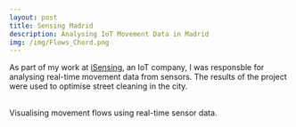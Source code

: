 ```yaml
---
layout: post
title: Sensing Madrid
description: Analysing IoT Movement Data in Madrid
img: /img/Flows_Chord.png
---
```

As part of my work at <a href="http://isensing.co.uk/portfolios/chamberi-district-city-of-madrid/">iSensing</a>, an IoT company, I was responsble for analysing real-time movement data from sensors. The results of the project were used to optimise street cleaning in the city.

<div class="img_row">
	<img class="col one" src="{{ site.baseurl }}/img/Flows_Chord.png" alt="" title=""/>
	<img class="col one" src="{{ site.baseurl }}/img/isensing_barcelonaexpo_bar.jpeg" alt="" title=""/>
	<img class="col two" src="{{ site.baseurl }}/img/madrid_map.png" alt="" title=""/>
</div>
<div class="col three caption">
	Visualising movement flows using real-time sensor data.
</div>
